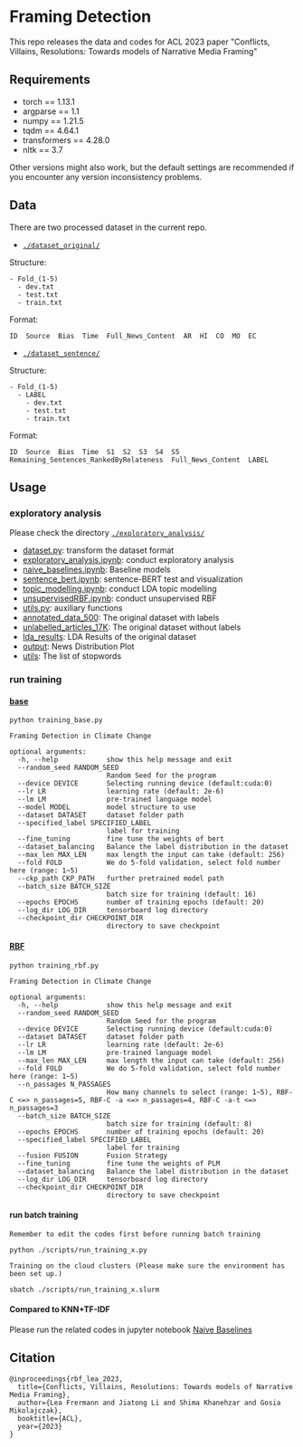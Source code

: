 # Framing Detection
This repo releases the data and codes for ACL 2023 paper "Conflicts, Villains, Resolutions:
Towards models of Narrative Media Framing"

## Requirements
* torch == 1.13.1
* argparse == 1.1
* numpy == 1.21.5
* tqdm == 4.64.1
* transformers == 4.28.0
* nltk == 3.7

Other versions might also work, but the default settings are recommended if you encounter any version inconsistency problems.

## Data
There are two processed dataset in the current repo.
* [`./dataset_original/`](./dataset_original)

Structure:
```
- Fold_(1-5)
  - dev.txt
  - test.txt
  - train.txt
```

Format:
```
ID  Source  Bias  Time  Full_News_Content  AR  HI  CO  MO  EC
```
* [`./dataset_sentence/`](./dataset_sentence)

Structure:
```
- Fold_(1-5)
  - LABEL
    - dev.txt
    - test.txt
    - train.txt
```

Format:
```
ID  Source  Bias  Time  S1  S2  S3  S4  S5  Remaining_Sentences_RankedByRelateness  Full_News_Content  LABEL
```

## Usage
### exploratory analysis
Please check the directory [`./exploratory_analysis/`](./exploratory_analysis/)
* [dataset.py](./exploratory_analysis/dataset.py): transform the dataset format
* [exploratory_analysis.ipynb](./exploratory_analysis/exploratory_analysis.ipynb): conduct exploratory analysis
* [naive_baselines.ipynb](./exploratory_analysis/naive_baselines.ipynb): Baseline models
* [sentence_bert.ipynb](./exploratory_analysis/sentence_bert.ipynb): sentence-BERT test and visualization
* [topic_modelling.ipynb](./exploratory_analysis/topic_modelling.ipynb): conduct LDA topic modelling
* [unsupervisedRBF.ipynb](./exploratory_analysis/unsupervisedRBF.ipynb): conduct unsupervised RBF
* [utils.py](./exploratory_analysis/utils.py): auxiliary functions
* [annotated_data_500](./exploratory_analysis/annotated_data_500): The original dataset with labels
* [unlabelled_articles_17K](./exploratory_analysis/unlabelled_articles_17K): The original dataset without labels
* [lda_results](./exploratory_analysis/lda_results): LDA Results of the original dataset
* [output](./exploratory_analysis/output): News Distribution Plot
* [utils](./exploratory_analysis/utils): The list of stopwords 


### run training 
#### [base](./training_base.py)
```
python training_base.py

Framing Detection in Climate Change

optional arguments:
  -h, --help            show this help message and exit
  --random_seed RANDOM_SEED
                        Random Seed for the program
  --device DEVICE       Selecting running device (default:cuda:0)
  --lr LR               learning rate (default: 2e-6)
  --lm LM               pre-trained language model
  --model MODEL         model structure to use
  --dataset DATASET     dataset folder path
  --specified_label SPECIFIED_LABEL
                        label for training
  --fine_tuning         fine tune the weights of bert
  --dataset_balancing   Balance the label distribution in the dataset
  --max_len MAX_LEN     max length the input can take (default: 256)
  --fold FOLD           We do 5-fold validation, select fold number here (range: 1~5)
  --ckp_path CKP_PATH   further pretrained model path
  --batch_size BATCH_SIZE
                        batch size for training (default: 16)
  --epochs EPOCHS       number of training epochs (default: 20)
  --log_dir LOG_DIR     tensorboard log directory
  --checkpoint_dir CHECKPOINT_DIR
                        directory to save checkpoint
```
#### [RBF](./training_rbf.py)
```
python training_rbf.py

Framing Detection in Climate Change

optional arguments:
  -h, --help            show this help message and exit
  --random_seed RANDOM_SEED
                        Random Seed for the program
  --device DEVICE       Selecting running device (default:cuda:0)
  --dataset DATASET     dataset folder path
  --lr LR               learning rate (default: 2e-6)
  --lm LM               pre-trained language model
  --max_len MAX_LEN     max length the input can take (default: 256)
  --fold FOLD           We do 5-fold validation, select fold number here (range: 1~5)
  --n_passages N_PASSAGES
                        How many channels to select (range: 1~5), RBF-C <=> n_passages=5, RBF-C -a <=> n_passages=4, RBF-C -a-t <=> n_passages=3
  --batch_size BATCH_SIZE
                        batch size for training (default: 8)
  --epochs EPOCHS       number of training epochs (default: 20)
  --specified_label SPECIFIED_LABEL
                        label for training
  --fusion FUSION       Fusion Strategy
  --fine_tuning         fine tune the weights of PLM
  --dataset_balancing   Balance the label distribution in the dataset
  --log_dir LOG_DIR     tensorboard log directory
  --checkpoint_dir CHECKPOINT_DIR
                        directory to save checkpoint
```
#### run batch training
`Remember to edit the codes first before running batch training`
```
python ./scripts/run_training_x.py
```
`Training on the cloud clusters (Please make sure the environment has been set up.)`
```
sbatch ./scripts/run_training_x.slurm
```
#### Compared to KNN+TF-IDF
Please run the related codes in jupyter notebook [Naive Baselines](./exploratory_analysis/naive_baselines.ipynb)

## Citation
```
@inproceedings{rbf_lea_2023,
  title={Conflicts, Villains, Resolutions: Towards models of Narrative Media Framing},
  author={Lea Frermann and Jiatong Li and Shima Khanehzar and Gosia Mikolajczak},
  booktitle={ACL},
  year={2023}
}
```
